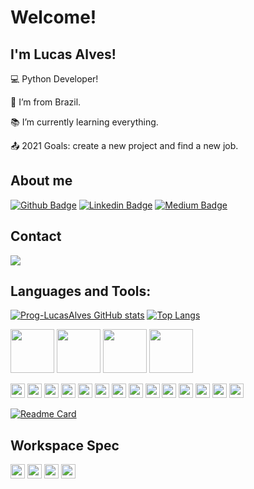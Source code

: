 # Welcome!

## I'm Lucas Alves!

:computer: Python Developer!

:house_with_garden: I’m from Brazil.

:books: I’m currently learning everything.

:outbox_tray: 2021 Goals: create a new project and find a new job.

## About me
[![Github Badge](https://img.shields.io/badge/-Github-000?style=flat-square&logo=Github&logoColor=white&link=https://github.com/Prog-LucasAlves)](https://github.com/Prog-LucasAlves)
[![Linkedin Badge](https://img.shields.io/badge/-LinkedIn-blue?style=flat-square&logo=Linkedin&logoColor=white&link=https://www.linkedin.com/in/lucasalves-ast/)](https://www.linkedin.com/in/lucasalves-ast/)
[![Medium Badge](https://img.shields.io/badge/Medium-red?style=flat-square&logo=medium&logoColor=white&link=https://medium.com/@alveslucastaz)](https://medium.com/@alveslucastaz)

## Contact
<a href="mailto:lucasalves_taz@hotmail.com" alt="gmail" target="_blank">
<img src="https://img.shields.io/badge/Microsoft_Outlook-0078D4?style=for-the-badge&logo=microsoft-outlook&logoColor=white&link=mailto:lucasalves_taz@hotmail.com" />
</a>

## Languages and Tools:
[![Prog-LucasAlves GitHub stats](https://github-readme-stats.vercel.app/api?username=Prog-LucasAlves&show_icons=true&theme=vue)](https://github.com/Prog-LucasAlves/github-readme-stats)
[![Top Langs](https://github-readme-stats.vercel.app/api/top-langs/?username=Prog-LucasAlves&layout=compact)](https://github.com/Prog-LucasAlves/github-readme-stats)

<img height="70" src="https://cdn.jsdelivr.net/gh/devicons/devicon/icons/python/python-original-wordmark.svg" />
<img height="70" src="https://cdn.jsdelivr.net/gh/devicons/devicon/icons/jupyter/jupyter-original-wordmark.svg" />
<img height="70" src="https://cdn.jsdelivr.net/gh/devicons/devicon/icons/numpy/numpy-original-wordmark.svg" />
<img height="70" src="https://cdn.jsdelivr.net/gh/devicons/devicon/icons/pandas/pandas-original-wordmark.svg" />

<code><img height="23" src="https://img.shields.io/badge/Microsoft Excel-007ACC?style=for-the-badge&logo=Microsoft Excel&logoColor=black"></code>
<code><img height="23" src="https://img.shields.io/badge/VMware-007ACC?style=for-the-badge&logo=VMware&logoColor=black"></code>
<code><img height="23" src="https://img.shields.io/badge/Visual Studio Code-007ACC?style=for-the-badge&logo=Visual Studio Code&logoColor=black"></code>
<code><img height="23" src="https://img.shields.io/badge/Git-007ACC?style=for-the-badge&logo=Git&logoColor=black"></code>
<code><img height="23" src="https://img.shields.io/badge/Heroku-007ACC?style=for-the-badge&logo=Heroku&logoColor=black"></code>
<code><img height="23" src="https://img.shields.io/badge/Docker-007ACC?style=for-the-badge&logo=Docker&logoColor=black"></code>
<code><img height="23" src="https://img.shields.io/badge/Python-007ACC?style=for-the-badge&logo=Python&logoColor=black"></code>
<code><img height="23" src="https://img.shields.io/badge/pandas-007ACC?style=for-the-badge&logo=pandas&logoColor=black"></code>
<code><img height="23" src="https://img.shields.io/badge/Selenium-007ACC?style=for-the-badge&logo=Selenium&logoColor=black"></code>
<code><img height="23" src="https://img.shields.io/badge/PostgreSQL-007ACC?style=for-the-badge&logo=PostgreSQL&logoColor=black"></code>
<code><img height="23" src="https://img.shields.io/badge/SQLite-007ACC?style=for-the-badge&logo=SQLite&logoColor=black"></code>
<code><img height="23" src="https://img.shields.io/badge/Metabase-007ACC?style=for-the-badge&logo=Metabase&logoColor=black"></code>
<code><img height="23" src="https://img.shields.io/badge/Jupyter-007ACC?style=for-the-badge&logo=Jupyter&logoColor=black"></code>
<code><img height="23" src="https://img.shields.io/badge/Markdown-007ACC?style=for-the-badge&logo=Markdown&logoColor=black"></code>

[![Readme Card](https://github-readme-stats.vercel.app/api/pin/?username=Prog-LucasAlves&repo=dados_financeiros_b3
)](https://github.com/Prog-LucasAlves/dados_financeiros_b3)

## Workspace Spec
<code><img height="23" src="https://img.shields.io/badge/Intel-Core_i5_10th-0071C5?style=for-the-badge&logo=intel&logoColor=white"></code>
<code><img height="23" src="https://img.shields.io/badge/AMD-Radeon_RX_550-ED1C24?style=for-the-badge&logo=amd&logoColor=white"></code>
<code><img height="23" src="https://img.shields.io/badge/Windows-0078D6?style=for-the-badge&logo=windows&logoColor=white"></code>
<code><img height="23" src="https://img.shields.io/badge/Ubuntu-E95420?style=for-the-badge&logo=ubuntu&logoColor=white"></code>
